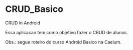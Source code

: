 # CRUD_Basico
CRUD in Android

Essa aplicacao tem como objetivo fazer o CRUD de alunos.

Obs.: segue roteiro do curso Android Basico na Caelum.